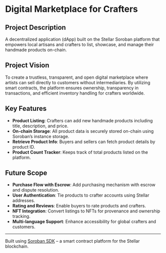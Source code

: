 # Digital Marketplace for Crafters

## Project Description
A decentralized application (dApp) built on the Stellar Soroban platform that empowers local artisans and crafters to list, showcase, and manage their handmade products on-chain.

## Project Vision
To create a trustless, transparent, and open digital marketplace where artists can sell directly to customers without intermediaries. By utilizing smart contracts, the platform ensures ownership, transparency in transactions, and efficient inventory handling for crafters worldwide.

## Key Features
- **Product Listing**: Crafters can add new handmade products including title, description, and price.
- **On-chain Storage**: All product data is securely stored on-chain using Soroban’s instance storage.
- **Retrieve Product Info**: Buyers and sellers can fetch product details by product ID.
- **Product Count Tracker**: Keeps track of total products listed on the platform.

## Future Scope
- **Purchase Flow with Escrow**: Add purchasing mechanism with escrow and dispute resolution.
- **User Authentication**: Tie products to crafter accounts using Stellar addresses.
- **Rating and Reviews**: Enable buyers to rate products and crafters.
- **NFT Integration**: Convert listings to NFTs for provenance and ownership tracking.
- **Multi-language Support**: Enhance accessibility for global crafters and customers.

---

Built using [Soroban SDK](https://soroban.stellar.org/docs) – a smart contract platform for the Stellar blockchain.
